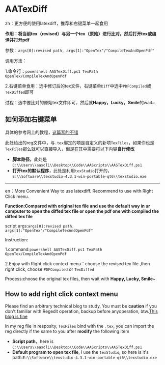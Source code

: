 # AATexDiff
zh：更方便的使用latexdiff，推荐和右键菜单一起食用

**作用：将当前tex（revised）与另一个tex（原始）进行比对，然后打开tex或编译并打开pdf**

参数：`args[0]:revised path, args[1]:"OpenTex"/"CompileTexAndOpenPdf"`

调用方法：

1.命令行：`powershell AASTexDiff.ps1 TexPath OpenTex/CompileTexAndOpenPdf`

2.右键菜单食用：选中修订后的tex文件，右键菜单`Diff`中选中`PDFCompiled`或`TexDiffed`即可

过程：选中要比对的原始tex文件即可，然后就**Happy，Lucky，Smile**的wait~

## 如何添加右键菜单

具体的参考网上的教程，[这篇写的不错](https://blog.csdn.net/yang382197207/article/details/80079052)

此处给出的reg文件中，与`.tex`绑定的项是自定义的新项`TexFiles`，如果你也是`TexFiles`那么就可以直接导入，但是在其中需要将以下内容**自行修改**
- **脚本路径**，此处是`C:\\Users\\aasdl1\\Desktop\\Code\\AAScripts\\AASTexDiff.ps1`
- **打开tex的默认程序**，此处是利用`texStudio`打开的，`E:\\Software\\texstudio-4.3.1-win-portable-qt6\\texstudio.exe`
---

en：More Convenient Way to use latexdiff. Recommend to use with Right Click menu.

**Function:Compared with original tex file and use the default way in ur computer to open the diffed tex file or open the pdf one with compiled the diffed tex file**

script args:`args[0]:revised path, args[1]:"OpenTex"/"CompileTexAndOpenPdf"`

Instruction:

1.command:`powershell AASTexDiff.ps1 TexPath OpenTex/CompileTexAndOpenPdf`

2.Enjoy with Right click context menu：choose the revised tex file ,then right click, choose `PDFCompiled` or `TexDiffed`

Process:choose the original tex files, then wait with **Happy, Lucky, Smile**~

## How to add right click context menu

Please find an arbitrary technical blog to study, You must be **caution** if you don't familiar with Regedit operation, backup before anyoperation, btw.[This blog is fine](https://blog.csdn.net/yang382197207/article/details/80079052)

In my reg file in resposity, `TexFiles` bind with the `.tex`, you can import the reg directly if the same to you after **modify** the following item 
- **Script path**，here is `C:\\Users\\aasdl1\\Desktop\\Code\\AAScripts\\AASTexDiff.ps1`
- **Default program to open tex file**, I use the `texStudio`, so here is it's path:`E:\\Software\\texstudio-4.3.1-win-portable-qt6\\texstudio.exe`
